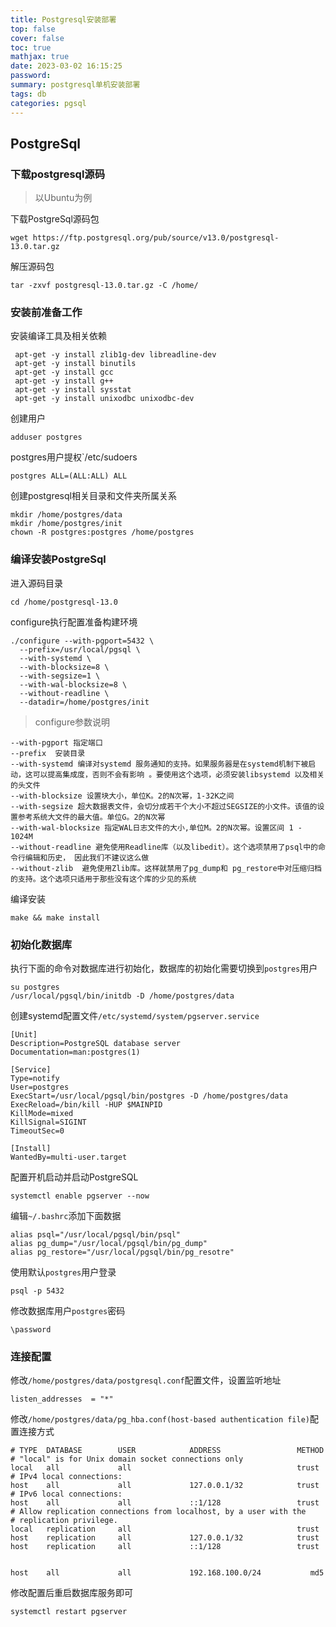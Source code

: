 ```yaml
---
title: Postgresql安装部署
top: false
cover: false
toc: true
mathjax: true
date: 2023-03-02 16:15:25
password:
summary: postgresql单机安装部署
tags: db
categories: pgsql
---
```


## PostgreSql

### 下载postgresql源码

> 以Ubuntu为例

下载PostgreSql源码包
```shell
wget https://ftp.postgresql.org/pub/source/v13.0/postgresql-13.0.tar.gz
```

解压源码包
```shell
tar -zxvf postgresql-13.0.tar.gz -C /home/
```

### 安装前准备工作

安装编译工具及相关依赖
```shell
 apt-get -y install zlib1g-dev libreadline-dev
 apt-get -y install binutils
 apt-get -y install gcc
 apt-get -y install g++
 apt-get -y install sysstat
 apt-get -y install unixodbc unixodbc-dev
```

创建用户
```shell
adduser postgres
```

postgres用户提权`/etc/sudoers
```
postgres ALL=(ALL:ALL) ALL
```

创建postgresql相关目录和文件夹所属关系
```shell
mkdir /home/postgres/data
mkdir /home/postgres/init
chown -R postgres:postgres /home/postgres
```

### 编译安装PostgreSql

进入源码目录
```shell
cd /home/postgresql-13.0
```

configure执行配置准备构建环境
```
./configure --with-pgport=5432 \
  --prefix=/usr/local/pgsql \
  --with-systemd \
  --with-blocksize=8 \
  --with-segsize=1 \
  --with-wal-blocksize=8 \
  --without-readline \
  --datadir=/home/postgres/init
```

> configure参数说明

```shell
--with-pgport 指定端口
--prefix  安装目录
--with-systemd 编译对systemd 服务通知的支持。如果服务器是在systemd机制下被启动，这可以提高集成度，否则不会有影响 。要使用这个选项，必须安装libsystemd 以及相关的头文件
--with-blocksize 设置块大小，单位K。2的N次幂，1-32K之间
--with-segsize 超大数据表文件，会切分成若干个大小不超过SEGSIZE的小文件。该值的设置参考系统大文件的最大值。单位G。2的N次幂
--with-wal-blocksize 指定WAL日志文件的大小,单位M。2的N次幂。设置区间 1 - 1024M
--without-readline 避免使用Readline库（以及libedit）。这个选项禁用了psql中的命令行编辑和历史， 因此我们不建议这么做
--without-zlib	避免使用Zlib库。这样就禁用了pg_dump和 pg_restore中对压缩归档的支持。这个选项只适用于那些没有这个库的少见的系统
```

编译安装
```shell
make && make install
```

### 初始化数据库

执行下面的命令对数据库进行初始化，数据库的初始化需要切换到`postgres`用户
```shell
su postgres
/usr/local/pgsql/bin/initdb -D /home/postgres/data
```

创建systemd配置文件`/etc/systemd/system/pgserver.service`
```shell
[Unit]
Description=PostgreSQL database server
Documentation=man:postgres(1)

[Service]
Type=notify
User=postgres
ExecStart=/usr/local/pgsql/bin/postgres -D /home/postgres/data
ExecReload=/bin/kill -HUP $MAINPID
KillMode=mixed
KillSignal=SIGINT
TimeoutSec=0

[Install]
WantedBy=multi-user.target
```

配置开机启动并启动PostgreSQL
```
systemctl enable pgserver --now
```

编辑`~/.bashrc`添加下面数据
```shell
alias psql="/usr/local/pgsql/bin/psql"
alias pg_dump="/usr/local/pgsql/bin/pg_dump"
alias pg_restore="/usr/local/pgsql/bin/pg_resotre"
```

使用默认`postgres`用户登录
```shell
psql -p 5432
```

修改数据库用户`postgres`密码
```shell
\password
```

### 连接配置

修改`/home/postgres/data/postgresql.conf`配置文件，设置监听地址
```shell
listen_addresses  = "*"
```

修改`/home/postgres/data/pg_hba.conf(host-based authentication file)`配置连接方式
```shell
# TYPE  DATABASE        USER            ADDRESS                 METHOD
# "local" is for Unix domain socket connections only
local   all             all                                     trust
# IPv4 local connections:
host    all             all             127.0.0.1/32            trust
# IPv6 local connections:
host    all             all             ::1/128                 trust
# Allow replication connections from localhost, by a user with the
# replication privilege.
local   replication     all                                     trust
host    replication     all             127.0.0.1/32            trust
host    replication     all             ::1/128                 trust


host    all             all             192.168.100.0/24           md5
```

修改配置后重启数据库服务即可
```shell
systemctl restart pgserver
```
